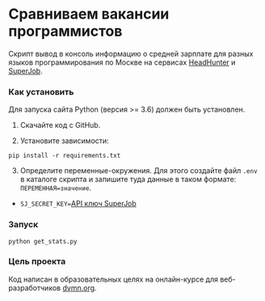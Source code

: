 # Сравниваем вакансии программистов

Скрипт вывод в консоль информацию о средней зарплате для разных языков программирования по Москве на сервисах [HeadHunter](https://hh.ru/) и [SuperJob](https://www.superjob.ru/).

### Как установить

Для запуска сайта Python (версия >= 3.6) должен быть установлен.

1. Скачайте код с GitHub.  
   
2. Установите зависимости:
```console
pip install -r requirements.txt
```
3. Определите переменные-окружения. Для этого создайте файл `.env` в каталоге скрипта и запишите туда данные в таком формате: `ПЕРЕМЕННАЯ=значение`.
- `SJ_SECRET_KEY=`[API ключ SuperJob](https://api.superjob.ru/)

### Запуск

```console
python get_stats.py
```
### Цель проекта

Код написан в образовательных целях на онлайн-курсе для веб-разработчиков [dvmn.org](https://dvmn.org/).